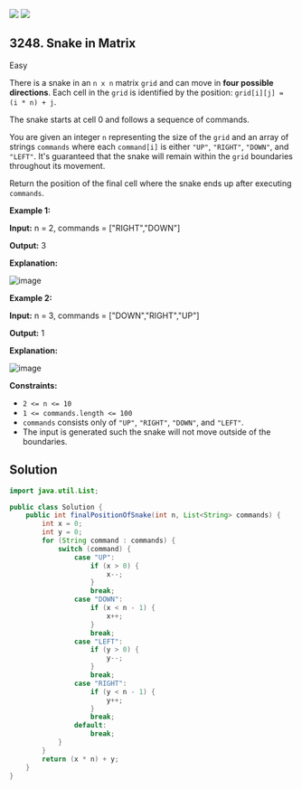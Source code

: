 [![](https://img.shields.io/github/stars/javadev/LeetCode-in-Java?label=Stars&style=flat-square)](https://github.com/javadev/LeetCode-in-Java)
[![](https://img.shields.io/github/forks/javadev/LeetCode-in-Java?label=Fork%20me%20on%20GitHub%20&style=flat-square)](https://github.com/javadev/LeetCode-in-Java/fork)

## 3248\. Snake in Matrix

Easy

There is a snake in an `n x n` matrix `grid` and can move in **four possible directions**. Each cell in the `grid` is identified by the position: `grid[i][j] = (i * n) + j`.

The snake starts at cell 0 and follows a sequence of commands.

You are given an integer `n` representing the size of the `grid` and an array of strings `commands` where each `command[i]` is either `"UP"`, `"RIGHT"`, `"DOWN"`, and `"LEFT"`. It's guaranteed that the snake will remain within the `grid` boundaries throughout its movement.

Return the position of the final cell where the snake ends up after executing `commands`.

**Example 1:**

**Input:** n = 2, commands = ["RIGHT","DOWN"]

**Output:** 3

**Explanation:**

![image](https://leetcode-in-java.github.io/src/main/java/g3201_3300/s3248_snake_in_matrix/image01.png)

**Example 2:**

**Input:** n = 3, commands = ["DOWN","RIGHT","UP"]

**Output:** 1

**Explanation:**

![image](https://leetcode-in-java.github.io/src/main/java/g3201_3300/s3248_snake_in_matrix/image02.png)

**Constraints:**

*   `2 <= n <= 10`
*   `1 <= commands.length <= 100`
*   `commands` consists only of `"UP"`, `"RIGHT"`, `"DOWN"`, and `"LEFT"`.
*   The input is generated such the snake will not move outside of the boundaries.

## Solution

```java
import java.util.List;

public class Solution {
    public int finalPositionOfSnake(int n, List<String> commands) {
        int x = 0;
        int y = 0;
        for (String command : commands) {
            switch (command) {
                case "UP":
                    if (x > 0) {
                        x--;
                    }
                    break;
                case "DOWN":
                    if (x < n - 1) {
                        x++;
                    }
                    break;
                case "LEFT":
                    if (y > 0) {
                        y--;
                    }
                    break;
                case "RIGHT":
                    if (y < n - 1) {
                        y++;
                    }
                    break;
                default:
                    break;
            }
        }
        return (x * n) + y;
    }
}
```